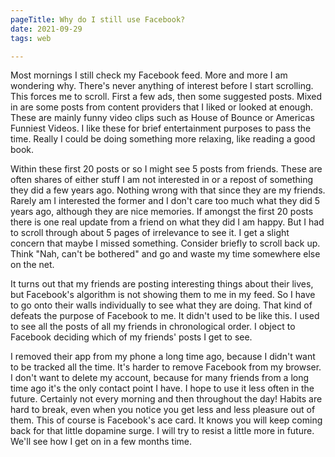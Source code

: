 ```yaml
---
pageTitle: Why do I still use Facebook?
date: 2021-09-29
tags: web

---
```

Most mornings I still check my Facebook feed. More and more I am wondering why.  There's never anything of interest before I start scrolling. This forces me to scroll. First a few ads, then some suggested posts.  Mixed in are some posts from content providers that I liked or looked at enough. These are mainly funny video clips such as House of Bounce or Americas Funniest Videos. I like these for brief entertainment purposes to pass the time. Really I could be doing something more relaxing, like reading a good book.

Within these first 20 posts or so I might see 5 posts from friends. These are often shares of either stuff I am not interested in or a repost of something they did a few years ago. Nothing wrong with that since they are my friends. Rarely am I interested the former and I don't care too much what they did 5 years ago, although they are nice memories. If amongst the first 20 posts there is one real update from a friend on what they did I am happy. But I had to scroll through about 5 pages of irrelevance to see it. I get a slight concern that maybe I missed something. Consider briefly to scroll back up. Think "Nah, can't be bothered" and go and waste my time somewhere else on the net.

It turns out that my friends are posting interesting things about their lives, but Facebook's algorithm is not showing them to me in my feed. So I have to go onto their walls individually to see what they are doing. That kind of defeats the purpose of Facebook to me.  It didn't used to be like this. I used to see all the posts of all my friends in chronological order. I object to Facebook deciding which of my friends' posts I get to see.

I removed their app from my phone a long time ago, because I didn't want to be tracked all the time.  It's harder to remove Facebook from my browser. I don't want to delete my account, because for many friends from a long time ago it's the only contact point I have.  I hope to use it less often in the future. Certainly not every morning and then throughout the day! Habits are hard to break, even when you notice you get less and less pleasure out of them. This of course is Facebook's ace card. It knows you will keep coming back for that little dopamine surge. I will try to resist a little more in future. We'll see how I get on in a few months time.

 